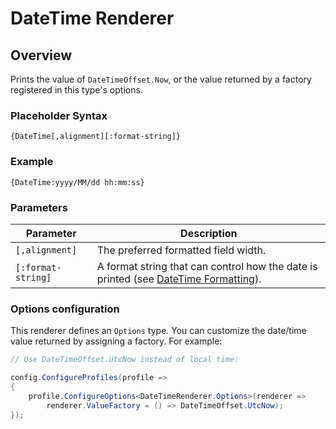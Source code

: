 ﻿# DateTime Renderer

## Overview

Prints the value of `DateTimeOffset.Now`, or the value returned by a factory registered in this type's options.

### Placeholder Syntax

```
{DateTime[,alignment][:format-string]}
```

### Example

```
{DateTime:yyyy/MM/dd hh:mm:ss}
```

### Parameters

|Parameter|Description|
|---|---|
|`[,alignment]`|The preferred formatted field width.|
|`[:format-string]`|A format string that can control how the date is printed (see [DateTime Formatting](https://docs.microsoft.com/en-us/dotnet/standard/base-types/standard-date-and-time-format-strings)).|

### Options configuration

This renderer defines an `Options` type. You can customize the date/time value returned by assigning a factory. For example:

```csharp
// Use DateTimeOffset.UtcNow instead of local time:

config.ConfigureProfiles(profile =>
{
    profile.ConfigureOptions<DateTimeRenderer.Options>(renderer =>
        renderer.ValueFactory = () => DateTimeOffset.UtcNow);
});
```